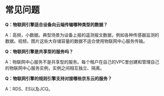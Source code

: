# 常见问题

**Q：物联网引擎适合设备向云端传输哪种类型的数据？**

A：高频，小数据。典型场景为设备上报的遥测报文数据，例如各种传感器监测的数据。视频，图片这些大存储容量的数据不适合使用物联网中心服务传输。

**Q：物联网引擎是共享型的服务吗？**

A：物联网中心服务不是共享型的服务。每个租户在自己的VPC里创建和管理自己的物联网中心服务实例，实例之间相互独立、隔离。

**Q：物联网引擎的规则引擎支持对接哪些京东云的服务？**

A：RDS、ES以及JCQ。


